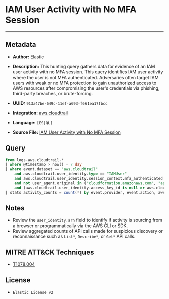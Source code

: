 # IAM User Activity with No MFA Session

---

## Metadata

- **Author:** Elastic
- **Description:** This hunting query gathers data for evidence of an IAM user activity with no MFA session. This query identifies IAM user activity where the user is not MFA authenticated. Adversaries often target IAM users with weak or no MFA protection to gain unauthorized access to AWS resources after compromising the user's credentials via phishing, third-party breaches, or brute-forcing.

- **UUID:** `913a47be-649c-11ef-a693-f661ea17fbcc`
- **Integration:** [aws.cloudtrail](https://docs.elastic.co/integrations/aws/cloudtrail)
- **Language:** `[ES|QL]`
- **Source File:** [IAM User Activity with No MFA Session](../queries/iam_user_activity_with_no_mfa_session.toml)

## Query

```sql
from logs-aws.cloudtrail-*
| where @timestamp > now() - 7 day
| where event.dataset == "aws.cloudtrail"
    and aws.cloudtrail.user_identity.type == "IAMUser"
    and aws.cloudtrail.user_identity.session_context.mfa_authenticated == "false"
    and not user_agent.original in ("cloudformation.amazonaws.com", "application-autoscaling.amazonaws.com", "AWS Internal")
    and (aws.cloudtrail.user_identity.access_key_id is null or aws.cloudtrail.user_identity.access_key_id == "")
| stats activity_counts = count(*) by event.provider, event.action, aws.cloudtrail.user_identity.arn
```

## Notes

- Review the `user_identity.arn` field to identify if activity is sourcing from a browser or programmatically via the AWS CLI or SDK.
- Review aggregated counts of API calls made for suspicious discovery or reconnaissance such as `List*`, `Describe*`, or `Get*` API calls.

## MITRE ATT&CK Techniques

- [T1078.004](https://attack.mitre.org/techniques/T1078/004)

## License

- `Elastic License v2`

